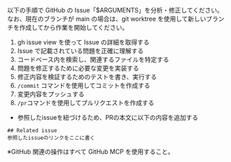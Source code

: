 以下の手順で GitHub の Issue「$ARGUMENTS」を分析・修正してください。なお、現在のブランチが main の場合は、git worktree を使用して新しいブランチを作成してから作業を開始してください。

1. gh issue view を使って Issue の詳細を取得する
2. Issue で記載されている問題を正確に理解する
3. コードベース内を検索し、関連するファイルを特定する
4. 問題を修正するために必要な変更を実装する
5. 修正内容を検証するためのテストを書き、実行する
6. `/commit` コマンドを使用してコミットを作成する
7. 変更内容をプッシュする
8. `/pr`コマンドを使用してプルリクエストを作成する
 - 参照したissueを紐づけるため、PRの本文に以下の内容を追加する
```
## Related issue
参照したissueのリンクをここに書く
```

※GitHub 関連の操作はすべて GitHub MCP を使用すること。